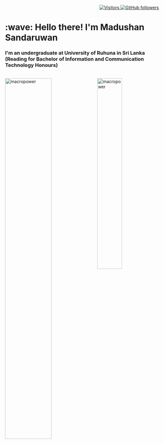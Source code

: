 <p align="right">
  <a href="https://github.com/MadushanSandaru1/MadushanSandaru1">
    <img src="https://komarev.com/ghpvc/?username=MadushanSandaru1" alt="Visitors" />
  </a>
  <a href="https://github.com/MadushanSandaru1?tab=followers">
    <img alt="GitHub followers" src="https://img.shields.io/github/followers/MadushanSandaru1?color=18d26e&logo=github">
  </a>
</p>

<h1 align="left" id="macropower-title">:wave: Hello there! I'm Madushan Sandaruwan</h1>
<h3 align="left">I'm an undergraduate at University of Ruhuna in Sri Lanka (Reading for Bachelor of Information and Communication Technology Honours)</h3>

<br>

<a href="#macropower-title">
  <img width="55%" src="https://github-readme-stats.vercel.app/api?username=MadushanSandaru1&show_icons=true&title_color=18d26e&icon_color=18d26e&text_color=ffffff&bg_color=040404&border_color=18d26e" alt="macropower" align="left" />
</a>

<a href="#macropower-title">
  <img width="40%" src="https://github-readme-stats.vercel.app/api/top-langs/?username=MadushanSandaru1&title_color=18d26e&text_color=ffffff&icon_color=18d26e&bg_color=040404&langs_count=8&layout=compact&border_color=18d26e" alt="macropower" align="right" />
</a>
<br>
